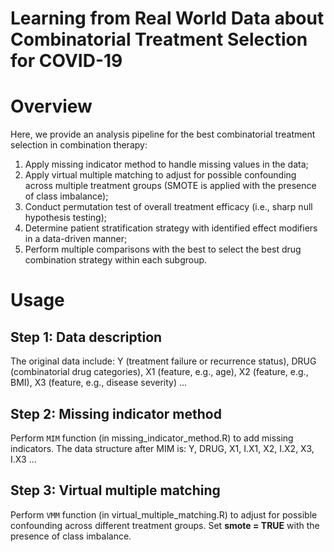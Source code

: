 # Learning from Real World Data about Combinatorial Treatment Selection for COVID-19
# Overview
Here, we provide an analysis pipeline for the best combinatorial treatment selection in combination therapy:
1. Apply missing indicator method to handle missing values in the data;
2. Apply virtual multiple matching to adjust for possible confounding across multiple treatment groups (SMOTE is applied with the presence of class imbalance);
3. Conduct permutation test of overall treatment efficacy (i.e., sharp null hypothesis testing);
4. Determine patient stratification strategy with identified effect modifiers in a data-driven manner;
5. Perform multiple comparisons with the best to select the best drug combination strategy within each subgroup.

# Usage
## Step 1: Data description
The original data include: Y (treatment failure or recurrence status), DRUG (combinatorial drug categories), X1 (feature, e.g., age), X2 (feature, e.g., BMI), X3 (feature, e.g., disease severity) ...
## Step 2: Missing indicator method
Perform `MIM` function (in missing_indicator_method.R) to add missing indicators. The data structure after MIM is: Y, DRUG, X1, I.X1, X2, I.X2, X3, I.X3 ...
## Step 3: Virtual multiple matching
Perform `VMM` function (in virtual_multiple_matching.R) to adjust for possible confounding across different treatment groups. Set **smote = TRUE** with the presence of class imbalance. 
